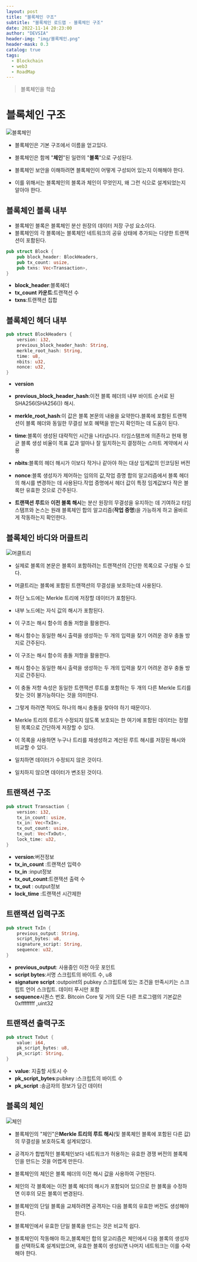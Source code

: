 ```yaml
---
layout: post
title: "블록체인 구조"
subtitle: "블록체인 로드맵 - 블록체인 구조"
date: 2022-11-14 20:23:00
author: "DEVSIA"
header-img: "img/블록체인.png"
header-mask: 0.3
catalog: true
tags:
  - Blockchain
  - web3
  - RoadMap
---
```


> 블록체인을 학습

# 블록체인 구조

![블록체인](https://user-images.githubusercontent.com/88940298/194268577-489f8a7a-7407-451a-aca1-cd3b1482be45.jpeg)

- 블록체인은 기본 구조에서 이름을 얻고있다.
- 블록체인은 함께 "**체인**"된 일련의 "**블록**"으로 구성된다.

- 블록체인 보안을 이해하려면 블록체인이 어떻게 구성되어 있는지 이해해야 한다.
- 이를 위해서는 블록체인의 블록과 체인이 무엇인지, 왜 그런 식으로 설계되었는지 알아야 한다.

## 블록체인 블록 내부

- 블록체인 블록은 블록체인 분산 원장의 데이터 저장 구성 요소이다.
- 블록체인의 각 블록에는 블록체인 네트워크의 공유 상태에 추가되는 다양한 트랜잭션이 포함된다.

```rs
pub struct Block {
    pub block_header: BlockHeaders,
    pub tx_count: usize,
    pub txns: Vec<Transaction>,
}
```

- **block_header**:블록헤더
- **tx_count 카운트**:트랜잭션 수
- **txns**:트랜잭션 집합

## 블록체인 헤더 내부

```rs
pub struct BlockHeaders {
    version: i32,
    previous_block_header_hash: String,
    merkle_root_hash: String,
    time: u8,
    nbits: u32,
    nonce: u32,
}
```

- **version**
- **previous_block_header_hash**:이전 블록 헤더의 내부 바이트 순서로 된 SHA256(SHA256()) 해시.
- **merkle_root_hash**:이 값은 블록 본문의 내용을 요약한다.블록에 포함된 트랜잭션이 블록 헤더와 동일한 무결성 보호 혜택을 받는지 확인하는 데 도움이 된다.
- **time**:블록이 생성된 대략적인 시간을 나타냅니다. 타임스탬프에 의존하고 현재 평균 블록 생성 비율이 목표 값과 얼마나 잘 일치하는지 결정하는 스마트 계약에서 사용
- **nbits**:블록의 헤더 해시가 이보다 작거나 같아야 하는 대상 임계값의 인코딩된 버전
- **nonce**:블록 생성자가 제어하는 ​​임의의 값,작업 증명 합의 알고리즘에서 블록 헤더의 해시를 변경하는 데 사용된다.작업 증명에서 헤더 값이 특정 임계값보다 작은 블록만 유효한 것으로 간주된다.

- **트랜잭션 루트**와 **이전 블록 해시**는 분산 원장의 무결성을 유지하는 데 기여하고 타임스탬프와 논스는 원래 블록체인 합의 알고리즘(**작업 증명**)을 가능하게 하고 올바르게 작동하는지 확인한다.

## 블록체인 바디와 머클트리

![머클트리](https://user-images.githubusercontent.com/88940298/194268535-283fcf24-6c15-4ee4-ac8a-09c234e0e2be.png)

- 실제로 블록의 본문은 블록이 포함하려는 트랜잭션의 간단한 목록으로 구성될 수 있다.
- 머클트리는 블록에 포함된 트랜잭션의 무결성을 보호하는데 사용된다.
- 하단 노드에는 Merkle 트리에 저장할 데이터가 포함된다.

- 내부 노드에는 자식 값의 해시가 포함된다.
- 이 구조는 해시 함수의 충돌 저항을 활용한다.
- 해시 함수는 동일한 해시 출력을 생성하는 두 개의 입력을 찾기 어려운 경우 충돌 방지로 간주된다.
- 이 구조는 해시 함수의 충돌 저항을 활용한다.
- 해시 함수는 동일한 해시 출력을 생성하는 두 개의 입력을 찾기 어려운 경우 충돌 방지로 간주된다.

- 이 충돌 저항 속성은 동일한 트랜잭션 루트를 포함하는 두 개의 다른 Merkle 트리를 찾는 것이 불가능하다는 것을 의미한다.
- 그렇게 하려면 적어도 하나의 해시 충돌을 찾아야 하기 때문이다.
- Merkle 트리의 루트가 수정되지 않도록 보호되는 한 여기에 포함된 데이터는 정렬된 목록으로 간단하게 저장할 수 있다.

- 이 목록을 사용하면 누구나 트리를 재생성하고 계산된 루트 해시를 저장된 해시와 비교할 수 있다.
- 일치하면 데이터가 수정되지 않은 것이다.
- 일치하지 않으면 데이터가 변조된 것이다.

## 트랜잭션 구조

```rs
pub struct Transaction {
    version: i32,
    tx_in_count: usize,
    tx_in: Vec<TxIn>,
    tx_out_count: usize,
    tx_out: Vec<TxOut>,
    lock_time: u32,
}
```

- **version**:버전정보
- **tx_in_count** :트랜잭션 입력수
- **tx_in** :input정보
- **tx_out_count**:트랜잭션 출력 수
- **tx_out** : output정보
- **lock_time** :트랜잭션 시간제한

## 트랜잭션 입력구조

```rs
pub struct TxIn {
    previous_output: String,
    script_bytes: u8,
    signature_script: String,
    sequence: u32,
}
```

- **previous_output**: 사용중인 이전 아웃 포인트
- **script bytes**:서명 스크립트의 바이트 수, u8
- **signature script** :outpoint의 pubkey 스크립트에 있는 조건을 만족시키는 스크립트 언어 스크립트. 데이터 푸시만 포함
- **sequence**시퀀스 번호. Bitcoin Core 및 거의 모든 다른 프로그램의 기본값은 0xffffffff ,uint32

## 트랜잭션 출력구조

```rs
pub struct TxOut {
    value: i64,
    pk_script_bytes: u8,
    pk_script: String,
}
```

- **value**: 지출할 사토시 수
- **pk_script_bytes**:pubkey :스크립트의 바이트 수
- **pk_script** :송금자의 정보가 담긴 데이터

## 블록의 체인

![체인](https://user-images.githubusercontent.com/88940298/194268650-33602eed-b351-4721-b5b5-d9e90bfdb6ad.jpeg)

- 블록체인의 "체인"은**Merkle 트리의 루트 해시**(및 블록체인 블록에 포함된 다른 값)의 무결성을 보호하도록 설계되었다.

- 공격자가 합법적인 블록체인보다 네트워크가 허용하는 유효한 경쟁 버전의 블록체인을 만드는 것을 어렵게 만든다.
- 블록체인의 체인은 블록 헤더의 이전 해시 값을 사용하여 구현된다.
- 체인의 각 블록에는 이전 블록 헤더의 해시가 포함되어 있으므로 한 블록을 수정하면 이후의 모든 블록이 변경된다.
- 블록체인의 단일 블록을 교체하려면 공격자는 다음 블록의 유효한 버전도 생성해야 한다.

- 블록체인에서 유효한 단일 블록을 만드는 것은 비교적 쉽다.
- 블록체인이 작동해야 하고,블록체인 합의 알고리즘은 체인에서 다음 블록의 생성자를 선택하도록 설계되었으며, 유효한 블록이 생성되면 나머지 네트워크는 이를 수락해야 한다.
